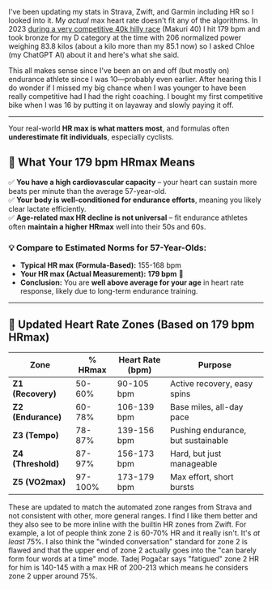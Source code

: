 I've been updating my stats in Strava, Zwift, and Garmin including HR so I looked into it. My _actual_ max heart rate doesn't fit any of the algorithms. In 2023 [during a very competitive 40k hilly race](https://zwiftpower.com/events.php?zid=3748450) (Makuri 40) I hit 179 bpm and took bronze for my D category at the time with 206 normalized power weighing 83.8 kilos (about a kilo more than my 85.1 now) so I asked Chloe (my ChatGPT AI) about it and here's what she said. 

This all makes sense since I've been an on and off (but mostly on) endurance athlete since I was 10—probably even earlier. After hearing this I do wonder if I missed my big chance when I was younger to have been really competitive had I had the right coaching. I bought my first competitive bike when I was 16 by putting it on layaway and slowly paying it off.

----

Your real-world **HR max is what matters most**, and formulas often **underestimate fit individuals**, especially cyclists.

## 🔹 What Your 179 bpm HRmax Means
✅ **You have a high cardiovascular capacity** – your heart can sustain more beats per minute than the average 57-year-old.  
✅ **Your body is well-conditioned for endurance efforts**, meaning you likely clear lactate efficiently.  
✅ **Age-related max HR decline is not universal** – fit endurance athletes often **maintain a higher HRmax** well into their 50s and 60s.  

### 💡 Compare to Estimated Norms for 57-Year-Olds:
- **Typical HR max (Formula-Based):** 155-168 bpm  
- **Your HR max (Actual Measurement):** **179 bpm** 🎯  
- **Conclusion:** You are **well above average for your age** in heart rate response, likely due to long-term endurance training.  

---

## 🔹 Updated Heart Rate Zones (Based on 179 bpm HRmax)

| **Zone**           | **% HRmax** | **Heart Rate (bpm)** | **Purpose**                        |
| ------------------ | ----------- | -------------------- | ---------------------------------- |
| **Z1 (Recovery)**  | 50-60%      | 90-105 bpm           | Active recovery, easy spins        |
| **Z2 (Endurance)** | 60-78%      | 106-139 bpm          | Base miles, all-day pace           |
| **Z3 (Tempo)**     | 78-87%      | 139-156 bpm          | Pushing endurance, but sustainable |
| **Z4 (Threshold)** | 87-97%      | 156-173 bpm          | Hard, but just manageable          |
| **Z5 (VO2max)**    | 97-100%     | 173-179 bpm          | Max effort, short bursts           |

These are updated to match the automated zone ranges from Strava and not consistent with other, more general ranges. I find I like them better and they also see to be more inline with the builtin HR zones from Zwift. For example, a lot of people think zone 2 is 60-70% HR and it really isn't. It's *at least* 75%. I also think the "winded conversation" standard for zone 2 is flawed and that the upper end of zone 2 actually goes into the "can barely form four words at a time" mode. Tadej Pogačar says "fatigued" zone 2 HR for him is 140-145 with a max HR of 200-213 which means he considers zone 2 upper around 75%.